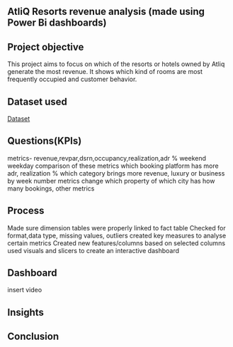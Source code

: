 ## AtliQ Resorts revenue analysis (made using Power Bi dashboards)
## Project objective
This project aims to focus on which of the resorts or hotels owned by Atliq generate the most revenue. It shows which kind of rooms are most frequently occupied and customer behavior. 
## Dataset used
[Dataset](https://github.com/Ishaa-23/Analysis-on-revenue-insights-in-the-Hospitality-Domain/tree/main/Dataset) 

## Questions(KPIs)
metrics- revenue,revpar,dsrn,occupancy,realization,adr %
weekend weekday comparison of these metrics
which booking platform has more adr, realization %
which category brings more revenue, luxury or business
by week number metrics change
which property of which city has how many bookings, other metrics

## Process
Made sure dimension tables were properly linked to fact table
Checked for format,data type, missing values, outliers
created key measures to analyse certain metrics
Created new features/columns based on selected columns
used visuals and slicers to create an interactive dashboard

## Dashboard
insert video

## Insights
## Conclusion
